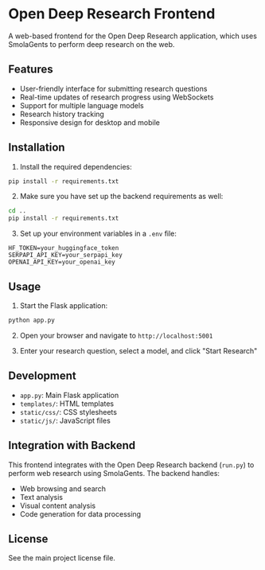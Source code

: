 # Open Deep Research Frontend

A web-based frontend for the Open Deep Research application, which uses SmolaGents to perform deep research on the web.

## Features

- User-friendly interface for submitting research questions
- Real-time updates of research progress using WebSockets
- Support for multiple language models
- Research history tracking
- Responsive design for desktop and mobile

## Installation

1. Install the required dependencies:

```bash
pip install -r requirements.txt
```

2. Make sure you have set up the backend requirements as well:

```bash
cd ..
pip install -r requirements.txt
```

3. Set up your environment variables in a `.env` file:

```
HF_TOKEN=your_huggingface_token
SERPAPI_API_KEY=your_serpapi_key
OPENAI_API_KEY=your_openai_key
```

## Usage

1. Start the Flask application:

```bash
python app.py
```

2. Open your browser and navigate to `http://localhost:5001`

3. Enter your research question, select a model, and click "Start Research"

## Development

- `app.py`: Main Flask application
- `templates/`: HTML templates
- `static/css/`: CSS stylesheets
- `static/js/`: JavaScript files

## Integration with Backend

This frontend integrates with the Open Deep Research backend (`run.py`) to perform web research using SmolaGents. The backend handles:

- Web browsing and search
- Text analysis
- Visual content analysis
- Code generation for data processing

## License

See the main project license file. 